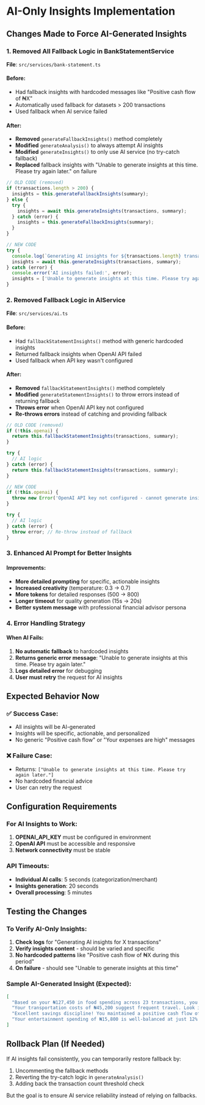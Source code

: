 # AI-Only Insights Implementation

## Changes Made to Force AI-Generated Insights

### 1. Removed All Fallback Logic in BankStatementService

**File**: `src/services/bank-statement.ts`

#### Before:
- Had fallback insights with hardcoded messages like "Positive cash flow of ₦X"
- Automatically used fallback for datasets > 200 transactions
- Used fallback when AI service failed

#### After:
- **Removed** `generateFallbackInsights()` method completely
- **Modified** `generateAnalysis()` to always attempt AI insights
- **Modified** `generateInsights()` to only use AI service (no try-catch fallback)
- **Replaced** fallback insights with "Unable to generate insights at this time. Please try again later." on failure

```typescript
// OLD CODE (removed)
if (transactions.length > 200) {
  insights = this.generateFallbackInsights(summary);
} else {
  try {
    insights = await this.generateInsights(transactions, summary);
  } catch (error) {
    insights = this.generateFallbackInsights(summary);
  }
}

// NEW CODE
try {
  console.log(`Generating AI insights for ${transactions.length} transactions`);
  insights = await this.generateInsights(transactions, summary);
} catch (error) {
  console.error('AI insights failed:', error);
  insights = ['Unable to generate insights at this time. Please try again later.'];
}
```

### 2. Removed Fallback Logic in AIService

**File**: `src/services/ai.ts`

#### Before:
- Had `fallbackStatementInsights()` method with generic hardcoded insights
- Returned fallback insights when OpenAI API failed
- Used fallback when API key wasn't configured

#### After:
- **Removed** `fallbackStatementInsights()` method completely
- **Modified** `generateStatementInsights()` to throw errors instead of returning fallback
- **Throws error** when OpenAI API key not configured
- **Re-throws errors** instead of catching and providing fallback

```typescript
// OLD CODE (removed)
if (!this.openai) {
  return this.fallbackStatementInsights(transactions, summary);
}

try {
  // AI logic
} catch (error) {
  return this.fallbackStatementInsights(transactions, summary);
}

// NEW CODE
if (!this.openai) {
  throw new Error('OpenAI API key not configured - cannot generate insights');
}

try {
  // AI logic
} catch (error) {
  throw error; // Re-throw instead of fallback
}
```

### 3. Enhanced AI Prompt for Better Insights

#### Improvements:
- **More detailed prompting** for specific, actionable insights
- **Increased creativity** (temperature: 0.3 → 0.7)
- **More tokens** for detailed responses (500 → 800)
- **Longer timeout** for quality generation (15s → 20s)
- **Better system message** with professional financial advisor persona

### 4. Error Handling Strategy

#### When AI Fails:
1. **No automatic fallback** to hardcoded insights
2. **Returns generic error message**: "Unable to generate insights at this time. Please try again later."
3. **Logs detailed error** for debugging
4. **User must retry** the request for AI insights

## Expected Behavior Now

### ✅ Success Case:
- All insights will be AI-generated
- Insights will be specific, actionable, and personalized
- No generic "Positive cash flow" or "Your expenses are high" messages

### ❌ Failure Case:
- Returns: `["Unable to generate insights at this time. Please try again later."]`
- No hardcoded financial advice
- User can retry the request

## Configuration Requirements

### For AI Insights to Work:
1. **OPENAI_API_KEY** must be configured in environment
2. **OpenAI API** must be accessible and responsive
3. **Network connectivity** must be stable

### API Timeouts:
- **Individual AI calls**: 5 seconds (categorization/merchant)
- **Insights generation**: 20 seconds
- **Overall processing**: 5 minutes

## Testing the Changes

### To Verify AI-Only Insights:
1. **Check logs** for "Generating AI insights for X transactions"
2. **Verify insights content** - should be varied and specific
3. **No hardcoded patterns** like "Positive cash flow of ₦X during this period"
4. **On failure** - should see "Unable to generate insights at this time"

### Sample AI-Generated Insight (Expected):
```json
[
  "Based on your ₦127,450 in food spending across 23 transactions, you're averaging ₦5,541 per meal. Consider meal planning to reduce this by 20-30%.",
  "Your transportation costs of ₦45,200 suggest frequent travel. Look into monthly passes or ride-sharing subscriptions for potential savings.",
  "Excellent savings discipline! You maintained a positive cash flow of ₦78,507 while covering all essential expenses.",
  "Your entertainment spending of ₦15,800 is well-balanced at just 12% of income. This shows good financial discipline."
]
```

## Rollback Plan (If Needed)

If AI insights fail consistently, you can temporarily restore fallback by:
1. Uncommenting the fallback methods
2. Reverting the try-catch logic in `generateAnalysis()`
3. Adding back the transaction count threshold check

But the goal is to ensure AI service reliability instead of relying on fallbacks.
